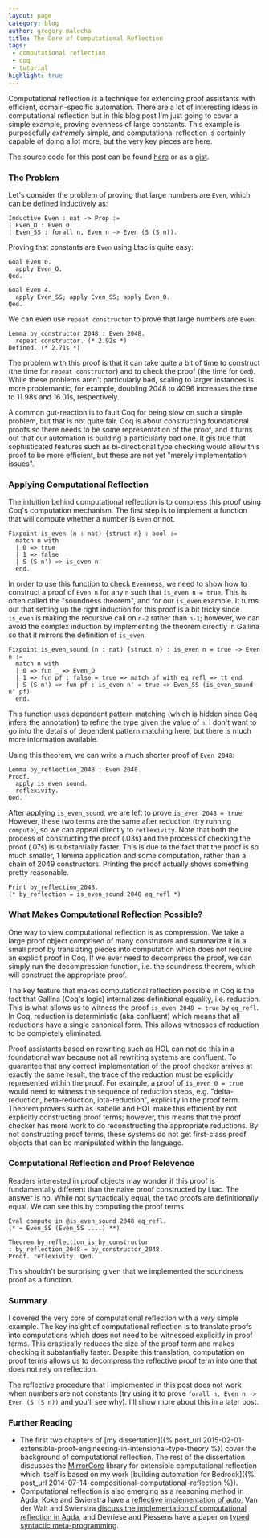 ```yaml
---
layout: page
category: blog
author: gregory malecha
title: The Core of Computational Reflection
tags:
 - computational reflection
 - coq
 - tutorial
highlight: true
---
```


Computational reflection is a technique for extending proof assistants with efficient, domain-specific automation. There are a lot of interesting ideas in computational reflection but in this blog post I'm just going to cover a simple example, proving evenness of large constants. This example is purposefully *extremely* simple, and computational reflection is certainly capable of doing a lot more, but the very key pieces are here.


The source code for this post can be found [here](/assets/blog/computational-reflection-example/even_refl.v) or as a [gist](https://gist.github.com/gmalecha/46542774bfcc722b7c26#file-even_refl-v).

### The Problem ###

Let's consider the problem of proving that large numbers are ```Even```, which can be defined inductively as:

```coq
Inductive Even : nat -> Prop :=
| Even_O : Even 0
| Even_SS : forall n, Even n -> Even (S (S n)).
```

Proving that constants are ```Even``` using Ltac is quite easy:

```coq
Goal Even 0.
  apply Even_O.
Qed.

Goal Even 4.
  apply Even_SS; apply Even_SS; apply Even_O.
Qed.
```

We can even use ```repeat constructor``` to prove that large numbers are ```Even```.

```coq
Lemma by_constructor_2048 : Even 2048.
  repeat constructor. (* 2.92s *)
Defined. (* 2.71s *)
```

The problem with this proof is that it can take quite a bit of time to construct (the time for ```repeat constructor```) and to check the proof (the time for ```Qed```). While these problems aren't particularly bad, scaling to larger instances is more problemantic, for example, doubling 2048 to 4096 increases the time to 11.98s and 16.01s, respectively. 

A common gut-reaction is to fault Coq for being slow on such a simple problem, but that is not quite fair. Coq is about constructing foundational proofs so there needs to be some representation of the proof, and it turns out that our automation is building a particularly bad one. It gis true that sophisticated features such as bi-directional type checking would allow this proof to be more efficient, but these are not yet "merely implementation issues".

### Applying Computational Reflection ###

The intuition behind computational reflection is to compress this proof using Coq's computation mechanism. The first step is to implement a function that will compute whether a number is ```Even``` or not.

```coq
Fixpoint is_even (n : nat) {struct n} : bool :=
  match n with
  | 0 => true
  | 1 => false
  | S (S n') => is_even n'
  end.
```

In order to use this function to check ```Even```ness, we need to show how to construct a proof of ```Even n``` for any ```n``` such that ```is_even n = true```. This is often called the "soundness theorem", and for our ```is_even``` example. It turns out that setting up the right induction for this proof is a bit tricky since ```is_even``` is making the recursive call on ```n-2``` rather than ```n-1```; however, we can avoid the complex induction by implementing the theorem directly in Gallina so that it mirrors the definition of ```is_even```.

```coq
Fixpoint is_even_sound (n : nat) {struct n} : is_even n = true -> Even n :=
  match n with
  | 0 => fun _ => Even_O
  | 1 => fun pf : false = true => match pf with eq_refl => tt end
  | S (S n') => fun pf : is_even n' = true => Even_SS (is_even_sound n' pf)
  end.
```

This function uses dependent pattern matching (which is hidden since Coq infers the annotation) to refine the type given the value of ```n```. I don't want to go into the details of dependent pattern matching here, but there is much more information available.

Using this theorem, we can write a much shorter proof of ```Even 2048```:

```coq
Lemma by_reflection_2048 : Even 2048.
Proof.
  apply is_even_sound.
  reflexivity.
Qed.
```

After applying ```is_even_sound```, we are left to prove ```is_even 2048 = true```. However, these two terms are the same after reduction (try running ```compute```), so we can appeal directly to ```reflexivity```. Note that both the process of constructing the proof (.03s) and the process of checking the proof (.07s) is substantially faster. This is due to the fact that the proof is so much smaller, 1 lemma application and some computation, rather than a chain of 2049 constructors. Printing the proof actually shows something pretty reasonable.

```coq
Print by_reflection_2048.
(* by_reflection = is_even_sound 2048 eq_refl *)
```

### What Makes Computational Reflection Possible? ###

One way to view computational reflection is as compression. We take a large proof object comprised of many construtors and summarize it in a small proof by translating pieces into computation which does not require an explicit proof in Coq. If we ever need to decompress the proof, we can simply run the decompression function, i.e. the soundness theorem, which will construct the appropriate proof.

The key feature that makes computational reflection possible in Coq is the fact that Gallina (Coq's logic) internalizes definitional equality, i.e. reduction. This is what allows us to witness the proof ```is_even 2048 = true``` by ```eq_refl```. In Coq, reduction is deterministic (aka confluent) which means that all reductions have a single canonical form. This allows witnesses of reduction to be completely eliminated.

Proof assistants based on rewriting such as HOL can not do this in a foundational way because not all rewriting systems are confluent. To guarantee that any correct implementation of the proof checker arrives at exactly the same result, the trace of the reduction must be explicitly represented within the proof. For example, a proof of ```is_even 0 = true``` would need to witness the sequence of reduction steps, e.g. "delta-reduction, beta-reduction, iota-reduction", explicilty in the proof term. Theorem provers such as Isabelle and HOL make this efficient by not explicitly constructing proof terms; however, this means that the proof checker has more work to do reconstructing the appropriate reductions. By not constructing proof terms, these systems do not get first-class proof objects that can be manipulated within the language.

### Computational Reflection and Proof Relevence ###

Readers interested in proof objects may wonder if this proof is fundamentally different than the naive proof constructed by Ltac. The answer is no. While not syntactically equal, the two proofs are definitionally equal. We can see this by computing the proof terms.

```coq
Eval compute in @is_even_sound 2048 eq_refl.
(* = Even_SS (Even_SS ....) **)

Theorem by_reflection_is_by_constructor
: by_reflection_2048 = by_constructor_2048.
Proof. reflexivity. Qed.
```

This shouldn't be surprising given that we implemented the soundness proof as a function.

### Summary ###

I covered the very core of computational reflection with a *very* simple example. The key insight of computational reflection is to translate proofs into computations which does not need to be witnessed explicitly in proof terms. This drastically reduces the size of the proof term and makes checking it substantially faster. Despite this translation, computation on proof terms allows us to decompress the reflective proof term into one that does not rely on reflection.

The reflective procedure that I implemented in this post does not work when numbers are not constants (try using it to prove ```forall n, Even n -> Even (S (S n))``` and you'll see why). I'll show more about this in a later post.

### Further Reading ###

 * The first two chapters of [my dissertation]({% post_url 2015-02-01-extensible-proof-engineering-in-intensional-type-theory %}) cover the background of computational reflection. The rest of the dissertation discusses the [MirrorCore](https://github.com/gmalecha/mirror-core) library for extensible computational reflection which itself is based on my work [building automation for Bedrock]({% post_url 2014-07-14-compositional-computational-reflection %}).
 * Computational reflection is also emerging as a reasoning method in Agda. Koke and Swierstra have a [reflective implementation of auto](https://github.com/pepijnkokke/AutoInAgda/), Van der Walt and Swierstra [discuss the implementation of computational reflection in Agda](http://www.staff.science.uu.nl/~swier004/Publications/EngineeringReflection.pdf), and Devriese and Piessens have a paper on [typed syntactic meta-programming](https://lirias.kuleuven.be/bitstream/123456789/404549/1/icfp002-devriese-authorversion.pdf).
